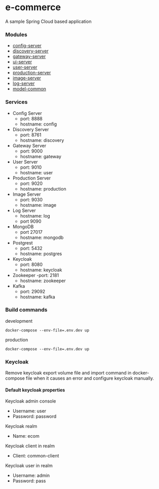 # e-commerce

A sample Spring Cloud based application

### Modules

- [config-server](./config-server/README.md) 
- [discovery-server](./discovery-server/README.md)
- [gateway-server](./gateway-server/README.md)
- [ui-server](./ui-server/README.md)
- [user-server](./user-server/README.md)
- [production-server](./production-server/README.md)
- [image-server](./image-server/README.md)
- [log-server](./log-server/README.md)
- [model-common](./model-common/README.md)

### Services

- Config Server
  - port: 8888
  - hostname: config  
- Discovery Server
  - port: 8761
  - hostname: discovery
- Gateway Server
  - port: 9000
  - hostname: gateway
- User Server
  - port: 9010
  - hostname: user  
- Production Server
  - port: 9020
  - hostname: production
- Image Server
  - port: 9030
  - hostname: image
- Log Server  
  - hostname: log
  - port 9090
- MongoDB
  - port 27017
  - hostname: mongodb  
- Postgrest
  - port: 5432
  - hostname: postgres  
- Keycloak
  - port: 8080
  - hostname: keycloak
- Zookeeper
  -port: 2181
  - hostname: zookeeper
- Kafka
  - port: 29092
  - hostname: kafka
  
### Build commands

development
```console
docker-compose --env-file=.env.dev up
```

production
```console
docker-compose --env-file=.env.dev up
```

### Keycloak

Remove keycloak export volume file and import command in docker-compose file when it causes an error and configure
keycloak manually.

#### Default keycloak properties

Keycloak admin console

- Username: user 
- Password: password

Keycloak realm

- Name: ecom

Keycloak client in realm
- Client: common-client

Keycloak user in realm
- Username: admin  
- Password: pass
